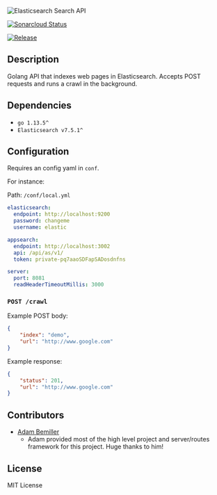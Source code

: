 ![Elasticsearch Search API](docs/img/elastic-webcrawler.png)

[![Sonarcloud Status](https://sonarcloud.io/api/project_badges/measure?project=wambozi_elastic-webcrawleri&metric=coverage)](https://sonarcloud.io/dashboard?id=wambozi_elastic-webcrawler)

[![Release](https://github.com/wambozi/elastic-webcrawler/workflows/Release/badge.svg)](https://github.com/wambozi/elastic-webcrawler/)


## Description

Golang API that indexes web pages in Elasticsearch. Accepts POST requests and runs a crawl in the background.

## Dependencies

- `go 1.13.5^`
- `Elasticsearch v7.5.1^`

## Configuration

Requires an config yaml in `conf`.

For instance:

Path: `/conf/local.yml`

```YAML
elasticsearch:
  endpoint: http://localhost:9200
  password: changeme
  username: elastic

appsearch:
  endpoint: http://localhost:3002
  api: /api/as/v1/
  token: private-pq7aaoSDFapSADosdnfns

server:
  port: 8081
  readHeaderTimeoutMillis: 3000
```

### `POST /crawl`

Example POST body:

```JSON
{
    "index": "demo",
    "url": "http://www.google.com"
}
```

Example response:

```JSON
{
    "status": 201,
    "url": "http://www.google.com"
}
```

## Contributors

- [Adam Bemiller](https://github.com/adambemiller)
  - Adam provided most of the high level project and server/routes framework for this project. Huge thanks to him!

## License

MIT License

